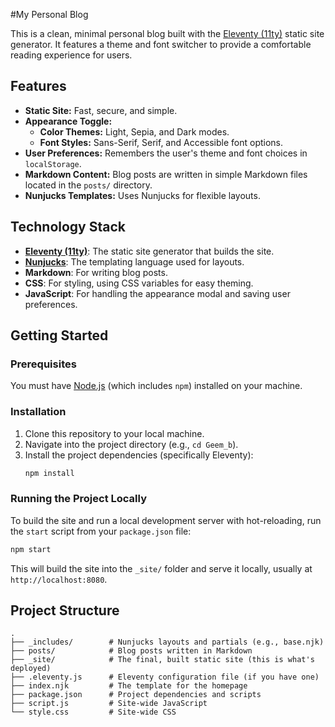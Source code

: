 #My Personal Blog

This is a clean, minimal personal blog built with the [Eleventy (11ty)](https://www.11ty.dev/) static site generator. It features a theme and font switcher to provide a comfortable reading experience for users.

## Features

  * **Static Site:** Fast, secure, and simple.
  * **Appearance Toggle:**
      * **Color Themes:** Light, Sepia, and Dark modes.
      * **Font Styles:** Sans-Serif, Serif, and Accessible font options.
  * **User Preferences:** Remembers the user's theme and font choices in `localStorage`.
  * **Markdown Content:** Blog posts are written in simple Markdown files located in the `posts/` directory.
  * **Nunjucks Templates:** Uses Nunjucks for flexible layouts.

## Technology Stack

  * **[Eleventy (11ty)](https://www.11ty.dev/)**: The static site generator that builds the site.
  * **[Nunjucks](https://mozilla.github.io/nunjucks/)**: The templating language used for layouts.
  * **Markdown**: For writing blog posts.
  * **CSS**: For styling, using CSS variables for easy theming.
  * **JavaScript**: For handling the appearance modal and saving user preferences.

## Getting Started

### Prerequisites

You must have [Node.js](https://nodejs.org/) (which includes `npm`) installed on your machine.

### Installation

1.  Clone this repository to your local machine.
2.  Navigate into the project directory (e.g., `cd Geem_b`).
3.  Install the project dependencies (specifically Eleventy):
    ```sh
    npm install
    ```

### Running the Project Locally

To build the site and run a local development server with hot-reloading, run the `start` script from your `package.json` file:

```sh
npm start
```

This will build the site into the `_site/` folder and serve it locally, usually at `http://localhost:8080`.

## Project Structure

```
.
├── _includes/        # Nunjucks layouts and partials (e.g., base.njk)
├── posts/            # Blog posts written in Markdown
├── _site/            # The final, built static site (this is what's deployed)
├── .eleventy.js      # Eleventy configuration file (if you have one)
├── index.njk         # The template for the homepage
├── package.json      # Project dependencies and scripts
├── script.js         # Site-wide JavaScript
└── style.css         # Site-wide CSS
```